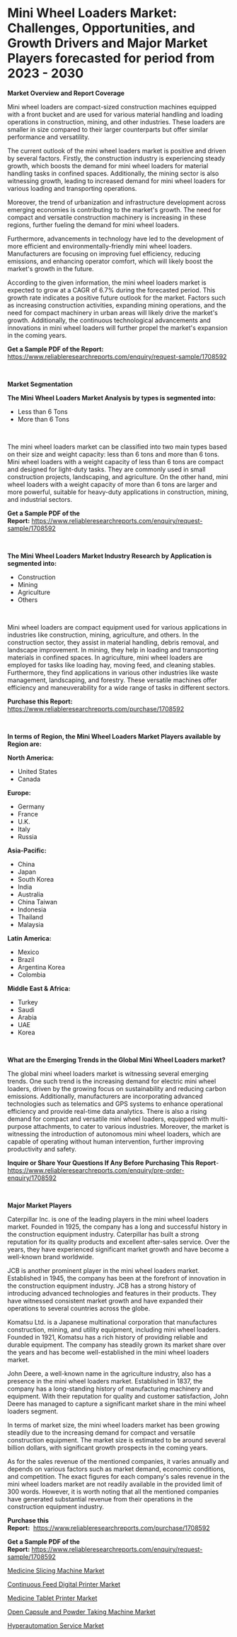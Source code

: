 <p><h1>Mini Wheel Loaders Market: Challenges, Opportunities, and Growth Drivers and Major Market Players forecasted for period from 2023 - 2030</h1></p><p><strong>Market Overview and Report Coverage</strong></p>
<p><p>Mini wheel loaders are compact-sized construction machines equipped with a front bucket and are used for various material handling and loading operations in construction, mining, and other industries. These loaders are smaller in size compared to their larger counterparts but offer similar performance and versatility.</p><p>The current outlook of the mini wheel loaders market is positive and driven by several factors. Firstly, the construction industry is experiencing steady growth, which boosts the demand for mini wheel loaders for material handling tasks in confined spaces. Additionally, the mining sector is also witnessing growth, leading to increased demand for mini wheel loaders for various loading and transporting operations.</p><p>Moreover, the trend of urbanization and infrastructure development across emerging economies is contributing to the market's growth. The need for compact and versatile construction machinery is increasing in these regions, further fueling the demand for mini wheel loaders.</p><p>Furthermore, advancements in technology have led to the development of more efficient and environmentally-friendly mini wheel loaders. Manufacturers are focusing on improving fuel efficiency, reducing emissions, and enhancing operator comfort, which will likely boost the market's growth in the future.</p><p>According to the given information, the mini wheel loaders market is expected to grow at a CAGR of 6.7% during the forecasted period. This growth rate indicates a positive future outlook for the market. Factors such as increasing construction activities, expanding mining operations, and the need for compact machinery in urban areas will likely drive the market's growth. Additionally, the continuous technological advancements and innovations in mini wheel loaders will further propel the market's expansion in the coming years.</p></p>
<p><strong>Get a Sample PDF of the Report:</strong> <a href="https://www.reliableresearchreports.com/enquiry/request-sample/1708592">https://www.reliableresearchreports.com/enquiry/request-sample/1708592</a></p>
<p>&nbsp;</p>
<p><strong>Market Segmentation</strong></p>
<p><strong>The Mini Wheel Loaders Market Analysis by types is segmented into:</strong></p>
<p><ul><li>Less than 6 Tons</li><li>More than 6 Tons</li></ul></p>
<p>&nbsp;</p>
<p><p>The mini wheel loaders market can be classified into two main types based on their size and weight capacity: less than 6 tons and more than 6 tons. Mini wheel loaders with a weight capacity of less than 6 tons are compact and designed for light-duty tasks. They are commonly used in small construction projects, landscaping, and agriculture. On the other hand, mini wheel loaders with a weight capacity of more than 6 tons are larger and more powerful, suitable for heavy-duty applications in construction, mining, and industrial sectors.</p></p>
<p><strong>Get a Sample PDF of the Report:</strong>&nbsp;<a href="https://www.reliableresearchreports.com/enquiry/request-sample/1708592">https://www.reliableresearchreports.com/enquiry/request-sample/1708592</a></p>
<p>&nbsp;</p>
<p><strong>The Mini Wheel Loaders Market Industry Research by Application is segmented into:</strong></p>
<p><ul><li>Construction</li><li>Mining</li><li>Agriculture</li><li>Others</li></ul></p>
<p>&nbsp;</p>
<p><p>Mini wheel loaders are compact equipment used for various applications in industries like construction, mining, agriculture, and others. In the construction sector, they assist in material handling, debris removal, and landscape improvement. In mining, they help in loading and transporting materials in confined spaces. In agriculture, mini wheel loaders are employed for tasks like loading hay, moving feed, and cleaning stables. Furthermore, they find applications in various other industries like waste management, landscaping, and forestry. These versatile machines offer efficiency and maneuverability for a wide range of tasks in different sectors.</p></p>
<p><strong>Purchase this Report:</strong>&nbsp; <a href="https://www.reliableresearchreports.com/purchase/1708592">https://www.reliableresearchreports.com/purchase/1708592</a></p>
<p>&nbsp;</p>
<p><strong>In terms of Region, the Mini Wheel Loaders Market Players available by Region are:</strong></p>
<p>
    <p> <strong> North America: </strong>
        <ul>
            <li>United States</li>
            <li>Canada</li>
        </ul>
        </p> 
    <p> <strong> Europe: </strong>
        <ul>
            <li>Germany</li>
            <li>France</li>
            <li>U.K.</li>
            <li>Italy</li>
            <li>Russia</li>
        </ul>
        </p> 
    <p> <strong> Asia-Pacific: </strong>
        <ul>
            <li>China</li>
            <li>Japan</li>
            <li>South Korea</li>
            <li>India</li>
            <li>Australia</li>
            <li>China Taiwan</li>
            <li>Indonesia</li>
            <li>Thailand</li>
            <li>Malaysia</li>
        </ul>
        </p> 
    <p> <strong> Latin America: </strong>
        <ul>
            <li>Mexico</li>
            <li>Brazil</li>
            <li>Argentina Korea</li>
            <li>Colombia</li>
        </ul>
        </p> 
    <p> <strong> Middle East & Africa: </strong>
        <ul>
            <li>Turkey</li>
            <li>Saudi</li>
            <li>Arabia</li>
            <li>UAE</li>
            <li>Korea</li>
        </ul>
    </p>
    </p>
<p>&nbsp;</p>
<p><strong>What are the Emerging Trends in the Global Mini Wheel Loaders market?</strong></p>
<p><p>The global mini wheel loaders market is witnessing several emerging trends. One such trend is the increasing demand for electric mini wheel loaders, driven by the growing focus on sustainability and reducing carbon emissions. Additionally, manufacturers are incorporating advanced technologies such as telematics and GPS systems to enhance operational efficiency and provide real-time data analytics. There is also a rising demand for compact and versatile mini wheel loaders, equipped with multi-purpose attachments, to cater to various industries. Moreover, the market is witnessing the introduction of autonomous mini wheel loaders, which are capable of operating without human intervention, further improving productivity and safety.</p></p>
<p><strong>Inquire or Share Your Questions If Any Before Purchasing This Report</strong>- <a href="https://www.reliableresearchreports.com/enquiry/pre-order-enquiry/1708592">https://www.reliableresearchreports.com/enquiry/pre-order-enquiry/1708592</a></p>
<p>&nbsp;</p>
<p><strong>Major Market Players</strong></p>
<p><p>Caterpillar Inc. is one of the leading players in the mini wheel loaders market. Founded in 1925, the company has a long and successful history in the construction equipment industry. Caterpillar has built a strong reputation for its quality products and excellent after-sales service. Over the years, they have experienced significant market growth and have become a well-known brand worldwide.</p><p>JCB is another prominent player in the mini wheel loaders market. Established in 1945, the company has been at the forefront of innovation in the construction equipment industry. JCB has a strong history of introducing advanced technologies and features in their products. They have witnessed consistent market growth and have expanded their operations to several countries across the globe.</p><p>Komatsu Ltd. is a Japanese multinational corporation that manufactures construction, mining, and utility equipment, including mini wheel loaders. Founded in 1921, Komatsu has a rich history of providing reliable and durable equipment. The company has steadily grown its market share over the years and has become well-established in the mini wheel loaders market.</p><p>John Deere, a well-known name in the agriculture industry, also has a presence in the mini wheel loaders market. Established in 1837, the company has a long-standing history of manufacturing machinery and equipment. With their reputation for quality and customer satisfaction, John Deere has managed to capture a significant market share in the mini wheel loaders segment.</p><p>In terms of market size, the mini wheel loaders market has been growing steadily due to the increasing demand for compact and versatile construction equipment. The market size is estimated to be around several billion dollars, with significant growth prospects in the coming years.</p><p>As for the sales revenue of the mentioned companies, it varies annually and depends on various factors such as market demand, economic conditions, and competition. The exact figures for each company's sales revenue in the mini wheel loaders market are not readily available in the provided limit of 300 words. However, it is worth noting that all the mentioned companies have generated substantial revenue from their operations in the construction equipment industry.</p></p>
<p><strong>Purchase this Report:</strong>&nbsp;&nbsp;<a href="https://www.reliableresearchreports.com/purchase/1708592">https://www.reliableresearchreports.com/purchase/1708592</a></p>
<p></p>
<p><strong>Get a Sample PDF of the Report:</strong>&nbsp;<a href="https://www.reliableresearchreports.com/enquiry/request-sample/1708592">https://www.reliableresearchreports.com/enquiry/request-sample/1708592</a></p>
<p><p><a href="https://medium.com/@williambatz97/medicine-slicing-machine-market-insight-market-trends-growth-forecasted-from-2023-to-2030-f342fa0d7917">Medicine Slicing Machine Market</a></p><p><a href="https://medium.com/@othaleffler644/continuous-feed-digital-printer-market-focuses-on-market-share-size-and-projected-forecast-till-ee0e192d7e36">Continuous Feed Digital Printer Market</a></p><p><a href="https://medium.com/@helenablick2023/medicine-tablet-printer-market-comprehensive-assessment-by-type-application-and-geography-834f55cc21dd">Medicine Tablet Printer Market</a></p><p><a href="https://medium.com/@nettieboyle84/open-capsule-and-powder-taking-machine-market-insight-market-trends-growth-forecasted-from-2023-d0cec5a15c7b">Open Capsule and Powder Taking Machine Market</a></p><p><a href="https://github.com/JameTravis/Market-Research-Report-List-2/blob/main/hyperautomation-service-market.md">Hyperautomation Service Market</a></p></p>